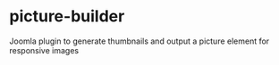 # picture-builder
Joomla plugin to generate thumbnails and output a picture element for responsive images
